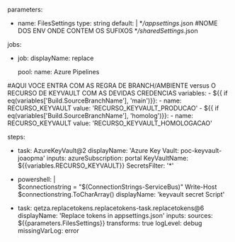 
parameters:
- name: FilesSettings
  type: string
  default: |
         **/appsettings*.json #NOME DOS ENV ONDE CONTEM OS SUFIXOS
         **/sharedSettings*.json 

  
jobs:
- job:
  displayName: replace

  pool:
    name: Azure Pipelines

#AQUI VOCE ENTRA COM AS REGRA DE BRANCH/AMBIENTE versus O RECURSO DE KEYVAULT COM AS DEVIDAS CREDENCIAS
  variables:
    - ${{ if eq(variables['Build.SourceBranchName'], 'main')}}:
        - name: RECURSO_KEYVAULT
          value: 'RECURSO_KEYVAULT_PRODUCAO'
    - ${{ if eq(variables['Build.SourceBranchName'], 'homolog')}}:
        - name: RECURSO_KEYVAULT
          value: 'RECURSO_KEYVAULT_HOMOLOGACAO'

  
  steps:
  - task: AzureKeyVault@2
    displayName: 'Azure Key Vault: poc-keyvault-joaopma'
    inputs:
      azureSubscription: portal
      KeyVaultName: ${{variables.RECURSO_KEYVAULT}}
      SecretsFilter: '*'


  - powershell: |    
      $connectionstring = "$(ConnectionStrings-ServiceBus)"
      Write-Host $connectionstring.ToCharArray()
    displayName: 'keyvault secret Script'
    
  - task: qetza.replacetokens.replacetokens-task.replacetokens@6
    displayName: 'Replace tokens in appsettings.json'
    inputs:
      sources: ${{parameters.FilesSettings}}
      transforms: true
      logLevel: debug
      missingVarLog: error
